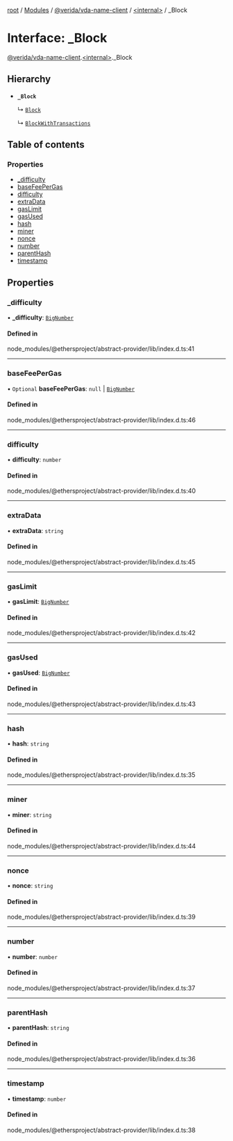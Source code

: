 [root](../README.md) / [Modules](../modules.md) / [@verida/vda-name-client](../modules/verida_vda_name_client.md) / [<internal\>](../modules/verida_vda_name_client._internal_.md) / \_Block

# Interface: \_Block

[@verida/vda-name-client](../modules/verida_vda_name_client.md).[<internal\>](../modules/verida_vda_name_client._internal_.md)._Block

## Hierarchy

- **`_Block`**

  ↳ [`Block`](verida_vda_name_client._internal_.Block.md)

  ↳ [`BlockWithTransactions`](verida_vda_name_client._internal_.BlockWithTransactions.md)

## Table of contents

### Properties

- [\_difficulty](verida_vda_name_client._internal_._Block.md#_difficulty)
- [baseFeePerGas](verida_vda_name_client._internal_._Block.md#basefeepergas)
- [difficulty](verida_vda_name_client._internal_._Block.md#difficulty)
- [extraData](verida_vda_name_client._internal_._Block.md#extradata)
- [gasLimit](verida_vda_name_client._internal_._Block.md#gaslimit)
- [gasUsed](verida_vda_name_client._internal_._Block.md#gasused)
- [hash](verida_vda_name_client._internal_._Block.md#hash)
- [miner](verida_vda_name_client._internal_._Block.md#miner)
- [nonce](verida_vda_name_client._internal_._Block.md#nonce)
- [number](verida_vda_name_client._internal_._Block.md#number)
- [parentHash](verida_vda_name_client._internal_._Block.md#parenthash)
- [timestamp](verida_vda_name_client._internal_._Block.md#timestamp)

## Properties

### \_difficulty

• **\_difficulty**: [`BigNumber`](../classes/verida_vda_name_client._internal_.BigNumber.md)

#### Defined in

node_modules/@ethersproject/abstract-provider/lib/index.d.ts:41

___

### baseFeePerGas

• `Optional` **baseFeePerGas**: ``null`` \| [`BigNumber`](../classes/verida_vda_name_client._internal_.BigNumber.md)

#### Defined in

node_modules/@ethersproject/abstract-provider/lib/index.d.ts:46

___

### difficulty

• **difficulty**: `number`

#### Defined in

node_modules/@ethersproject/abstract-provider/lib/index.d.ts:40

___

### extraData

• **extraData**: `string`

#### Defined in

node_modules/@ethersproject/abstract-provider/lib/index.d.ts:45

___

### gasLimit

• **gasLimit**: [`BigNumber`](../classes/verida_vda_name_client._internal_.BigNumber.md)

#### Defined in

node_modules/@ethersproject/abstract-provider/lib/index.d.ts:42

___

### gasUsed

• **gasUsed**: [`BigNumber`](../classes/verida_vda_name_client._internal_.BigNumber.md)

#### Defined in

node_modules/@ethersproject/abstract-provider/lib/index.d.ts:43

___

### hash

• **hash**: `string`

#### Defined in

node_modules/@ethersproject/abstract-provider/lib/index.d.ts:35

___

### miner

• **miner**: `string`

#### Defined in

node_modules/@ethersproject/abstract-provider/lib/index.d.ts:44

___

### nonce

• **nonce**: `string`

#### Defined in

node_modules/@ethersproject/abstract-provider/lib/index.d.ts:39

___

### number

• **number**: `number`

#### Defined in

node_modules/@ethersproject/abstract-provider/lib/index.d.ts:37

___

### parentHash

• **parentHash**: `string`

#### Defined in

node_modules/@ethersproject/abstract-provider/lib/index.d.ts:36

___

### timestamp

• **timestamp**: `number`

#### Defined in

node_modules/@ethersproject/abstract-provider/lib/index.d.ts:38
